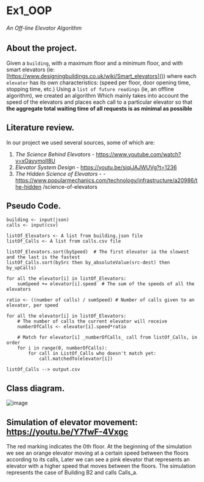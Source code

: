 # Ex1_OOP
###### An Off-line Elevator Algorithm


## About the project.
Given a `building`, with a maximum floor and a minimum floor, and with smart elevators (ie: [https://www.designingbuildings.co.uk/wiki/Smart_elevators]())
where each `elevator` has its own characteristics: (speed per floor, door opening time, stopping time, etc.)
Using a `list of future readings` (ie, an offline algorithm),
we created an algorithm Which mainly takes into account the speed of the elevators
and places each call to a particular elevator so that **the aggregate total waiting time
of all requests is as minimal as possible**

## Literature review.

In our project we used several sources, some of which are:
1. _The Science Behind Elevators -_ https://www.youtube.com/watch?v=xOayymoIl8U
2. _Elevator System Design -_ https://youtu.be/siqiJAJWUVg?t=1236
3. _The Hidden Science of Elevators -_ -https://www.popularmechanics.com/technology/infrastructure/a20986/the-hidden
/science-of-elevators

## Pseudo Code.
    building <- input(json)
    calls <- input(csv)
    
    listOf_Elevators <- A list from building.json file
    listOf_Calls <- A list from calls.csv file
    
    listOf_Elevators.sort(bySpeed)  # The first elevator ia the slowest and the last is the fastest 
    listOf_Calls.sort(bySrc then by_absoluteValue(src-dest) then by_upCalls)
    
    for all the elevator[i] in listOf_Elevators:
        sumSpeed += elevator[i].speed  # The sum of the speeds of all the elevators
        
    ratio <- ((number of calls) / sumSpeed) # Number of calls given to an elevator, per speed
    
    for all the elevator[i] in listOf_Elevators:
        # The number of calls the current elevator will receive
        numberOfCalls <- elevator[i].speed*ratio 
        
        # Match for elevator[i] _numberOfCalls_ call from listOf_Calls, in order
        for i in range(0, numberOfCalls):
            for call in ListOf_Calls who doesn't match yet:
                call.matchedTo(elevator[i])
                
    listOf_Calls --> output.csv

## Class diagram.
    
![image](https://user-images.githubusercontent.com/92265738/142400751-f390dcf2-1d10-4920-8487-da49a4444246.png)

## Simulation of elevator movement: https://youtu.be/Y7fwF-4Vxgc
The red marking indicates the 0th floor.
At the beginning of the simulation we see an orange elevator moving at a certain speed between the floors according to its calls,
Later we can see a pink elevator that represents an elevator with a higher speed that moves between the floors.
The simulation represents the case of Building B2 and calls Calls_a.
